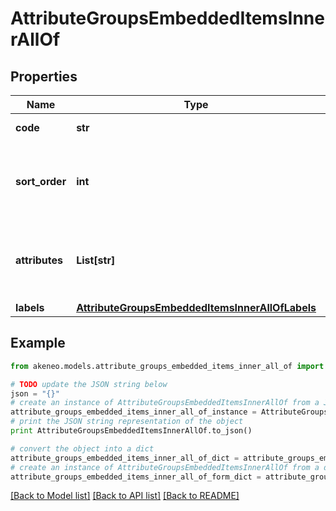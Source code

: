# AttributeGroupsEmbeddedItemsInnerAllOf


## Properties
Name | Type | Description | Notes
------------ | ------------- | ------------- | -------------
**code** | **str** | Attribute group code | 
**sort_order** | **int** | Attribute group order among other attribute groups | [optional] 
**attributes** | **List[str]** | Attribute codes that compose the attribute group | [optional] 
**labels** | [**AttributeGroupsEmbeddedItemsInnerAllOfLabels**](AttributeGroupsEmbeddedItemsInnerAllOfLabels.md) |  | [optional] 

## Example

```python
from akeneo.models.attribute_groups_embedded_items_inner_all_of import AttributeGroupsEmbeddedItemsInnerAllOf

# TODO update the JSON string below
json = "{}"
# create an instance of AttributeGroupsEmbeddedItemsInnerAllOf from a JSON string
attribute_groups_embedded_items_inner_all_of_instance = AttributeGroupsEmbeddedItemsInnerAllOf.from_json(json)
# print the JSON string representation of the object
print AttributeGroupsEmbeddedItemsInnerAllOf.to_json()

# convert the object into a dict
attribute_groups_embedded_items_inner_all_of_dict = attribute_groups_embedded_items_inner_all_of_instance.to_dict()
# create an instance of AttributeGroupsEmbeddedItemsInnerAllOf from a dict
attribute_groups_embedded_items_inner_all_of_form_dict = attribute_groups_embedded_items_inner_all_of.from_dict(attribute_groups_embedded_items_inner_all_of_dict)
```
[[Back to Model list]](../README.md#documentation-for-models) [[Back to API list]](../README.md#documentation-for-api-endpoints) [[Back to README]](../README.md)


